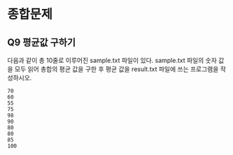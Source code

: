# 종합문제
## Q9 평균값 구하기
다음과 같이 총 10줄로 이루어진 sample.txt 파일이 있다. sample.txt 파일의 숫자 값을 모두 읽어 총합의 평균 값을 구한 후 평균 값을 result.txt 파일에 쓰는 프로그램을 작성하시오.
```
70
60
55
75
98
90
80
80
85
100
```